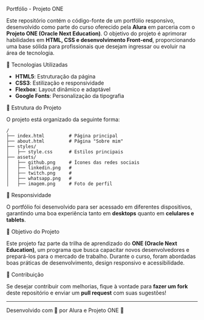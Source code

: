Portfólio - Projeto ONE

Este repositório contém o código-fonte de um portfólio responsivo, desenvolvido como parte do curso oferecido pela **Alura** em parceria com o **Projeto ONE (Oracle Next Education)**. O objetivo do projeto é aprimorar habilidades em **HTML, CSS e desenvolvimento Front-end**, proporcionando uma base sólida para profissionais que desejam ingressar ou evoluir na área de tecnologia.

🔹 Tecnologias Utilizadas
  
  - **HTML5**: Estruturação da página
  - **CSS3**: Estilização e responsividade
  - **Flexbox**: Layout dinâmico e adaptável
  - **Google Fonts**: Personalização da tipografia

📌 Estrutura do Projeto

  O projeto está organizado da seguinte forma:
  ```
  /
  ├── index.html         # Página principal
  ├── about.html         # Página "Sobre mim"
  ├── styles/
  │   ├── style.css      # Estilos principais
  ├── assets/
  │   ├── github.png     # Ícones das redes sociais
  │   ├── linkedin.png   #
  │   ├── twitch.png     #
  │   ├── whatsapp.png   #
  │   ├── imagem.png     # Foto de perfil
  ```

📱 Responsividade

  O portfólio foi desenvolvido para ser acessado em diferentes dispositivos, garantindo uma boa experiência tanto em **desktops** quanto em **celulares e tablets**.

🎯 Objetivo do Projeto

  Este projeto faz parte da trilha de aprendizado do **ONE (Oracle Next Education)**, um programa que busca capacitar novos desenvolvedores e prepará-los para o mercado de trabalho. Durante o curso, foram abordadas boas práticas de desenvolvimento, design responsivo e acessibilidade.

🤝 Contribuição

  Se desejar contribuir com melhorias, fique à vontade para **fazer um fork** deste repositório e enviar um **pull request** com suas sugestões!

---
Desenvolvido com 💙 por Alura e Projeto ONE 🚀

